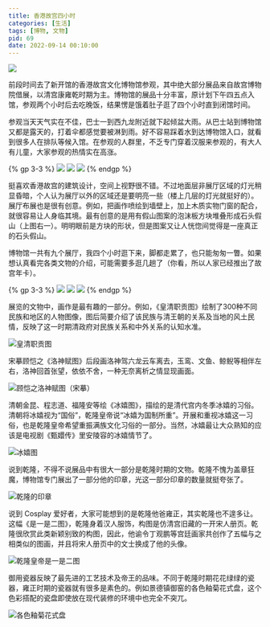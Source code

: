 ```yaml
---
title: 香港故宫四小时
categories: [生活]
tags: [博物, 文物]
pid: 69
date: 2022-09-14 00:10:00
---
```


![](https://cos.pinlyu.com/posts/2022/69-hkpm.webp)

前段时间去了新开馆的香港故宫文化博物馆参观，其中绝大部分展品来自故宫博物院借展，以清宫康雍乾时期为主。博物馆的展品十分丰富，原计划下午四五点入馆，参观两个小时后去吃晚饭，结果愣是饿着肚子逛了四个小时直到闭馆时间。
<!-- more -->

参观当天天气实在不佳，巴士一到西九龙附近就下起倾盆大雨。从巴士站到博物馆又都是露天的，打着伞都感觉要被淋到雨。好不容易踩着水到达博物馆入口，就看到很多人在排队等候入馆。在参观的人群里，不乏专门穿着汉服来参观的，有大人有儿童，大家参观的热情实在高涨。

{% gp 3-3 %}
![](https://cos.pinlyu.com/posts/2022/69-museum1.webp)
![](https://cos.pinlyu.com/posts/2022/69-museum2.webp)
![](https://cos.pinlyu.com/posts/2022/69-museum3.webp)
{% endgp %}

挺喜欢香港故宫的建筑设计，空间上视野很不错。不过地面层非展厅区域的灯光稍显昏暗，个人认为展厅以外的区域还是要明亮一些（楼上几层的灯光就挺好的）。展厅布展也是很有创意。例如，把画作喷绘到墙壁上，加上木质实物门窗的配合，就很容易让人身临其境。最有创意的是用有假山图案的泡沫板方块堆叠形成石头假山（上图右一）。明明眼前是方块的形状，但是图案又让人恍惚间觉得是一座真正的石头假山。

博物馆一共有九个展厅，我四个小时逛下来，脚都走累了，也只能匆匆一瞥。如果想认真看完各类文物的介绍，可能需要多逛几趟了（你看，所以人家已经推出了故宫年卡）。

{% gp 3-3 %}
![](https://cos.pinlyu.com/posts/2022/69-shuangfugongbi.webp)
![](https://cos.pinlyu.com/posts/2022/69-huoguo.webp)
![](https://cos.pinlyu.com/posts/2022/69-daqingyuxi.webp)
{% endgp %}

展览的文物中，画作是最有趣的一部分。例如，《皇清职贡图》绘制了300种不同民族和地区的人物图像，图后简要介绍了该民族与清王朝的关系及当地的风土民情，反映了这一时期清政府对民族关系和中外关系的认知水准。

![皇清职贡图](https://cos.pinlyu.com/posts/2022/69-zhigongtu.webp#600x)

宋摹顾恺之《洛神赋图》后段画洛神驾六龙云车离去，玉鸾、文鱼、鲸鲵等相伴左右，洛神回首张望，依依不舍，一种无奈离析之情显现画面。

![顾恺之洛神赋图（宋摹）](https://cos.pinlyu.com/posts/2022/69-luoshenfutu.webp#600x)

清朝金昆、程志道、福隆安等绘《冰嬉图》，描绘的是清代宫内冬季冰嬉的习俗。清朝将冰嬉视为“国俗”，乾隆皇帝说“冰嬉为国制所重”。开展和重视冰嬉这一习俗，也是乾隆皇帝希望重振满族文化习俗的一部分。当然，冰嬉最让大众熟知的应该是电视剧《甄嬛传》里安陵容的冰嬉情节了。

![冰嬉图](https://cos.pinlyu.com/posts/2022/69-bingxitu.webp#600x)

说到乾隆，不得不说展品中有很大一部分是乾隆时期的文物。乾隆不愧为盖章狂魔，博物馆专门展出了一部分他的印章，光这一部分印章的数量就挺夸张了。

![乾隆的印章](https://cos.pinlyu.com/posts/2022/69-qianlong-yinzhang.webp#600x)

说到 Cosplay 爱好者，大家可能想到的是乾隆他爸雍正，其实乾隆也不遑多让。这幅《是一是二图》，乾隆身着汉人服饰，构图是仿清宫旧藏的一开宋人册页。乾隆很欣赏此类新颖别致的构图，因此，他谕令丁观鹏等宫廷画家共创作了五幅与之相类似的图画，并且将宋人册页中的文士换成了他的头像。

![乾隆皇帝是一是二图](https://cos.pinlyu.com/posts/2022/69-shiyishier.webp#500x)

御用瓷器反映了最先进的工艺技术及帝王的品味。不同于乾隆时期花花绿绿的瓷器，雍正时期的瓷器就有很多是素色的。例如景德镇御窑的各色釉菊花式盘，这个色彩搭配的瓷盘即使放在现代装修的环境中也完全不突兀。

![各色釉菊花式盘](https://cos.pinlyu.com/posts/2022/69-yongzheng-cipan.webp#600x)
